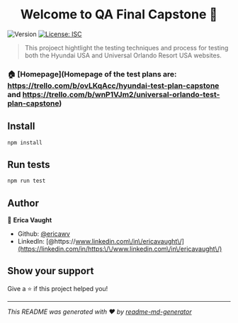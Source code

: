 <h1 align="center">Welcome to QA Final Capstone 👋</h1>
<p>
  <img alt="Version" src="https://img.shields.io/badge/version-1.0.0-blue.svg?cacheSeconds=2592000" />
  <a href="#" target="_blank">
    <img alt="License: ISC" src="https://img.shields.io/badge/License-ISC-yellow.svg" />
  </a>
</p>

> This projoect hightlight the testing techniques and process for testing both the Hyundai USA and Universal Orlando Resort USA websites.

### 🏠 [Homepage](Homepage of the test plans are: https://trello.com/b/ovLKqAcc/hyundai-test-plan-capstone and https://trello.com/b/wnP1VJm2/universal-orlando-test-plan-capstone)

## Install

```sh
npm install
```

## Run tests

```sh
npm run test
```

## Author

👤 **Erica Vaught**

* Github: [@ericawv](https://github.com/ericawv)
* LinkedIn: [@https:\/\/www.linkedin.com\/in\/ericavaught\/](https://linkedin.com/in/https:\/\/www.linkedin.com\/in\/ericavaught\/)

## Show your support

Give a ⭐️ if this project helped you!

***
_This README was generated with ❤️ by [readme-md-generator](https://github.com/kefranabg/readme-md-generator)_